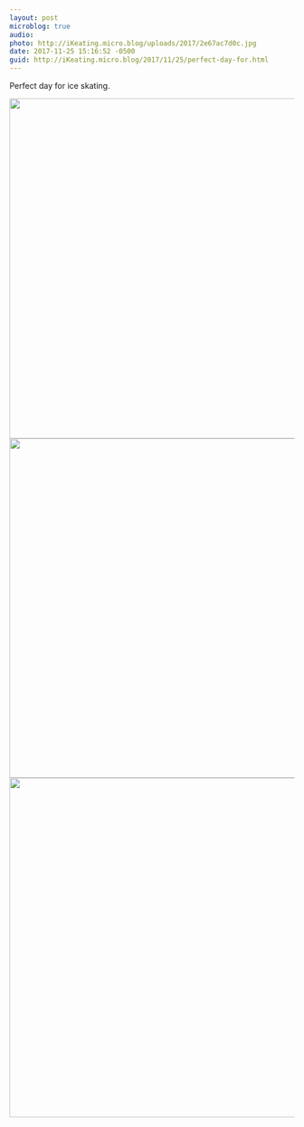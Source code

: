 ```yaml
---
layout: post
microblog: true
audio: 
photo: http://iKeating.micro.blog/uploads/2017/2e67ac7d0c.jpg
date: 2017-11-25 15:16:52 -0500
guid: http://iKeating.micro.blog/2017/11/25/perfect-day-for.html
---
```

Perfect day for ice skating.

<img src="http://iKeating.micro.blog/uploads/2017/e03c4021a5.jpg" width="599" height="600" /><img src="http://iKeating.micro.blog/uploads/2017/eabcfdc98e.jpg" width="600" height="599" /><img src="http://iKeating.micro.blog/uploads/2017/2e67ac7d0c.jpg" width="600" height="599" />
